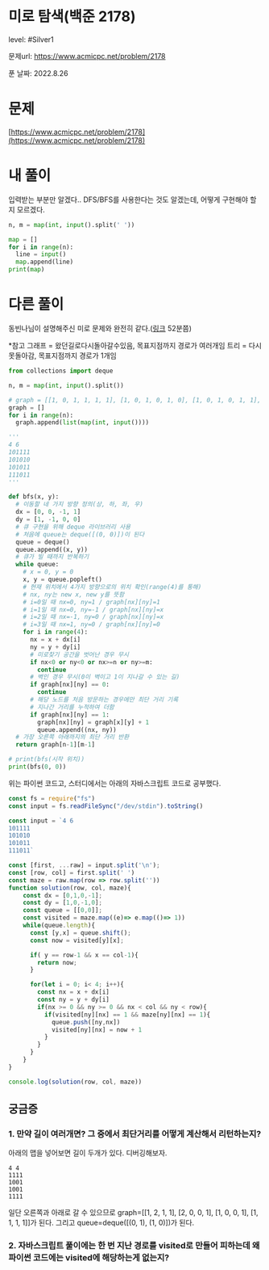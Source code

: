 # 미로 탐색(백준 2178)

level: #Silver1

문제url: https://www.acmicpc.net/problem/2178

푼 날짜: 2022.8.26

# 문제

[https://www.acmicpc.net/problem/2178](https://www.acmicpc.net/problem/2178)

# 내 풀이

입력받는 부분만 알겠다.. DFS/BFS를 사용한다는 것도 알겠는데, 어떻게 구현해야 할지 모르겠다.

```python
n, m = map(int, input().split(' '))

map = []
for i in range(n):
  line = input()
  map.append(line)
print(map)
```

# 다른 풀이

동빈나님이 설명해주신 미로 문제와 완전히 같다.([링크](https://www.youtube.com/watch?v=7C9RgOcvkvo&list=PLRx0vPvlEmdAghTr5mXQxGpHjWqSz0dgC&index=4&ab_channel=%EB%8F%99%EB%B9%88%EB%82%98) 52분쯤)

*참고
그래프 = 왔던길로다시돌아갈수있음, 목표지점까지 경로가 여러개임
트리 = 다시못돌아감, 목표지점까지 경로가 1개임


```python
from collections import deque

n, m = map(int, input().split())

# graph = [[1, 0, 1, 1, 1, 1], [1, 0, 1, 0, 1, 0], [1, 0, 1, 0, 1, 1], [1, 1, 1, 0, 1, 1]
graph = []
for i in range(n):
  graph.append(list(map(int, input())))

'''
4 6
101111
101010
101011
111011
'''

def bfs(x, y):
  # 이동할 네 가지 방향 정의(상, 하, 좌, 우)
  dx = [0, 0, -1, 1]
  dy = [1, -1, 0, 0]
  # 큐 구현을 위해 deque 라이브러리 사용
  # 처음에 queue는 deque([(0, 0)])이 된다
  queue = deque()
  queue.append((x, y))
  # 큐가 빌 때까지 반복하기
  while queue: 
    # x = 0, y = 0
    x, y = queue.popleft()
    # 현재 위치에서 4가지 방향으로의 위치 확인(range(4)를 통해)
    # nx, ny는 new x, new y를 뜻함
    # i=0일 때 nx=0, ny=1 / graph[nx][ny]=1
    # i=1일 때 nx=0, ny=-1 / graph[nx][ny]=x
    # i=2일 때 nx=-1, ny=0 / graph[nx][ny]=x
    # i=3일 때 nx=1, ny=0 / graph[nx][ny]=0
    for i in range(4):
      nx = x + dx[i]
      ny = y + dy[i]
      # 미로찾기 공간을 벗어난 경우 무시
      if nx<0 or ny<0 or nx>=n or ny>=m:
        continue
      # 벽인 경우 무시(0이 벽이고 1이 지나갈 수 있는 길)
      if graph[nx][ny] == 0:
        continue
      # 해당 노드를 처음 방문하는 경우에만 최단 거리 기록
      # 지나간 거리를 누적하여 더함
      if graph[nx][ny] == 1:
        graph[nx][ny] = graph[x][y] + 1
        queue.append((nx, ny))
  # 가장 오른쪽 아래까지의 최단 거리 반환
  return graph[n-1][m-1]

# print(bfs(시작 위치))
print(bfs(0, 0))
```

위는 파이썬 코드고, 스터디에서는 아래의 자바스크립트 코드로 공부했다.

```javascript
const fs = require("fs")
const input = fs.readFileSync("/dev/stdin").toString()

const input = `4 6
101111
101010
101011
111011`

const [first, ...raw] = input.split('\n');
const [row, col] = first.split(' ')
const maze = raw.map(row => row.split(''))
function solution(row, col, maze){
    const dx = [0,1,0,-1];
    const dy = [1,0,-1,0];
    const queue = [[0,0]];
    const visited = maze.map((e)=> e.map(()=> 1))
    while(queue.length){
      const [y,x] = queue.shift();
      const now = visited[y][x];

      if( y == row-1 && x == col-1){
        return now;
      }

      for(let i = 0; i< 4; i++){
        const nx = x + dx[i]
        const ny = y + dy[i]
        if(nx >= 0 && ny >= 0 && nx < col && ny < row){
          if(visited[ny][nx] == 1 && maze[ny][nx] == 1){
            queue.push([ny,nx])
            visited[ny][nx] = now + 1
          }
        }
      }
    }
}

console.log(solution(row, col, maze))
```


## 궁금증
### 1. 만약 길이 여러개면? 그 중에서 최단거리를 어떻게 계산해서 리턴하는지?
아래의 맵을 넣어보면 길이 두개가 있다. 디버깅해보자.
```
4 4
1111
1001
1001
1111
```
일단 오른쪽과 아래로 갈 수 있으므로 graph=[[1, 2, 1, 1], [2, 0, 0, 1], [1, 0, 0, 1], [1, 1, 1, 1]]가 된다.
그리고 queue=deque([(0, 1), (1, 0)])가 된다.
### 2. 자바스크립트 풀이에는 한 번 지난 경로를 visited로 만들어 피하는데 왜 파이썬 코드에는 visited에 해당하는게 없는지?
